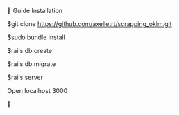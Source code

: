 🔧 Guide Installation 

$git clone https://github.com/axelletrt/scrapping_oklm.git

$sudo bundle install 

$rails db:create

$rails db:migrate

$rails server 


Open localhost 3000


:flashlight:









